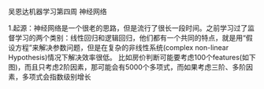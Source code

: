 吴恩达机器学习第四周
神经网络

1.起源：神经网络是一个很老的思路，但是流行了很长一段时间。之前学习过了监督学习的两个类别：线性回归和逻辑回归，他们都有一个共同的特点，就是用“假设方程”来解决参数问题，但是在复杂的非线性系统(complex non-linear Hypothesis)情况下解决效率很低。
比如房价判断可能要考虑100个features(如下图)，而且只考虑2阶因素，那可能会有5000个多项式，而如果考虑三阶、多阶因素，多项式会指数级别增长
